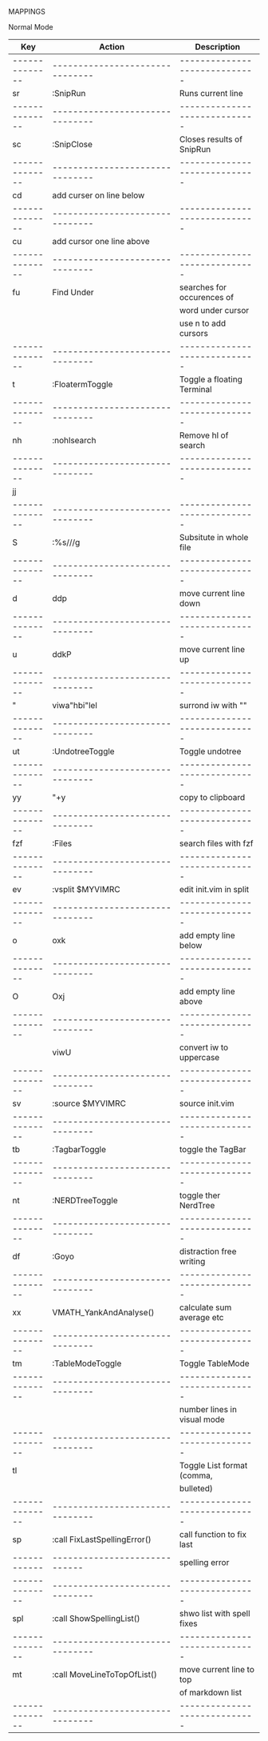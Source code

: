 MAPPINGS

Normal Mode

| Key          | Action                        | Description                 |
|--------------|-------------------------------|-----------------------------|
|--------------|-------------------------------|-----------------------------|
| <leader>sr   | :SnipRun                      | Runs current line           |
|--------------|-------------------------------|-----------------------------|
| <leader>sc   | :SnipClose                    | Closes results of SnipRun   |
|--------------|-------------------------------|-----------------------------|
| <leader>cd   | add curser on line below      |                             |
|--------------|-------------------------------|-----------------------------|
| <leader>cu   | add cursor one line above     |                             |
|--------------|-------------------------------|-----------------------------|
| <leader>fu   | Find Under                    | searches for occurences of  |
|              |                               | word under cursor           |
|              |                               | use n to add cursors        |
|--------------|-------------------------------|-----------------------------|
| <leader>t    | :FloatermToggle               | Toggle a floating Terminal  |
|--------------|-------------------------------|-----------------------------|
| nh           | :nohlsearch<CR>               | Remove hl of search         |
|--------------|-------------------------------|-----------------------------|
| jj           | <ESC>                         |                             |
|--------------|-------------------------------|-----------------------------|
| S            | :%s///g<LEFT><LEFT><LEFT>     | Subsitute in whole file     |
|--------------|-------------------------------|-----------------------------|
| <leader>d    | ddp                           | move current line down      |
|--------------|-------------------------------|-----------------------------|
| <leader>u    | ddkP                          | move current line up        |
|--------------|-------------------------------|-----------------------------|
| <leader>"    | viw<esc>a"<esc>hbi"<esc>lel   | surrond iw with ""          |
|--------------|-------------------------------|-----------------------------|
| <leader>ut   | :UndotreeToggle               | Toggle undotree             |
|--------------|-------------------------------|-----------------------------|
| <leader>yy   | "+y                           | copy to clipboard           |
|--------------|-------------------------------|-----------------------------|
| fzf          | :Files<CR>                    | search files with fzf       |
|--------------|-------------------------------|-----------------------------|
| <leader>ev   | :vsplit $MYVIMRC<cr>          | edit init.vim in split      |
|--------------|-------------------------------|-----------------------------|
| <leader>o    | o<ESC>xk                      | add empty line below        |
|--------------|-------------------------------|-----------------------------|
| <leader>O    | O<ESC>xj                      | add empty line above        |
|--------------|-------------------------------|-----------------------------|
| <c-u>        | viwU<ESC>                     | convert iw to uppercase     |
|--------------|-------------------------------|-----------------------------|
| <leader>sv   | :source $MYVIMRC              | source init.vim             |
|--------------|-------------------------------|-----------------------------|
| <leader>tb   | :TagbarToggle<CR>             | toggle the TagBar           |
|--------------|-------------------------------|-----------------------------|
| <leader>nt   | :NERDTreeToggle<CR>           | toggle ther NerdTree        |
|--------------|-------------------------------|-----------------------------|
| <leader>df   | :Goyo<CR>                     | distraction free writing    |
|--------------|-------------------------------|-----------------------------|
| xx           | VMATH_YankAndAnalyse()        | calculate sum average etc   |
|--------------|-------------------------------|-----------------------------|
| <leader>tm   | :TableModeToggle              | Toggle TableMode            |
|--------------|-------------------------------|-----------------------------|
| <S-TAB>      |                               | number lines in visual mode |
|--------------|-------------------------------|-----------------------------|
| <leader>tl   |                               | Toggle List format (comma,  |
|              |                               | bulleted)                   |
|--------------|-------------------------------|-----------------------------|
| <leader>sp   | :call FixLastSpellingError()  | call function to fix last   |
| ------------ | ----------------------------- | spelling error              |
|--------------|-------------------------------|-----------------------------|
| <leader>spl  | :call ShowSpellingList()      | shwo list with spell fixes  |
|--------------|-------------------------------|-----------------------------|
| <leader>mt   | :call MoveLineToTopOfList()   | move current line to top    |
|              |                               | of markdown list            |
|--------------|-------------------------------|-----------------------------|
